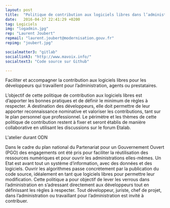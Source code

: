```yaml
---
layout: post
title:  "Politique de contribution aux logiciels libres dans l’administration"
date:   2016-04-27 22:41:29 +0200
tag: Logiciels
img: "logadmin.jpg"
rep: "Laurent Joubert"
repmail: "laurent.joubert@modernisation.gouv.fr"
repimg: "joubert.jpg"

socialmatter3: "gitlab"
sociallink3: "http://www.mavoix.info/"
socialtext3: "Code source sur Github"

---
```


Faciliter et accompagner la contribution aux logiciels libres pour les développeurs qui travaillent pour l’administration, agents ou prestataires.


L’objectif de cette politique de contribution aux logiciels libres est d’apporter les bonnes pratiques et de définir le minimum de règles à respecter. A destination des développeurs, elle doit permettre de leur apporter reconnaissance nominative et valoriser les contributions, tant sur le plan personnel que professionnel. Le périmètre et les thèmes de cette politique de contribution restent à fixer et seront établis de manière collaborative en utilisant les discussions sur le forum Etalab.

L'atelier durant ODN

Dans le cadre du plan national du Partenariat pour un Gouvernement Ouvert (PGO) des engagements ont été pris pour faciliter la réutilisation des ressources numériques et pour ouvrir les administrations elles-mêmes. Un Etat est avant tout un système d’information, avec des données et des logiciels. Ouvrir les algorithmes passe concrètement par la publication du code source, idéalement en tant que logiciels libres pour permettre leur modification. Cette politique a pour objectif de lever les verrous dans l’administration en s’adressant directement aux développeurs tout en définissant les règles à respecter. Tout développeur, juriste, chef de projet, dans l’administration ou travaillant pour l’administration est invité à contribuer.
